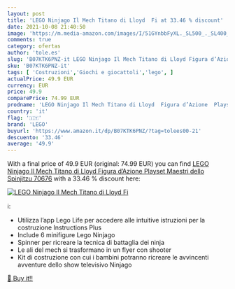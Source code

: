 ```yaml
---
layout: post
title: 'LEGO Ninjago Il Mech Titano di Lloyd  Fi at 33.46 % discount'
date: 2021-10-08 21:40:50
image: 'https://m.media-amazon.com/images/I/51GYnbbFyXL._SL500_._SL400_.jpg'
comments: true
category: ofertas
author: 'tole.es'
slug: 'B07KTK6PNZ-it LEGO Ninjago Il Mech Titano di Lloyd Figura d’Azione...'
sku: 'B07KTK6PNZ-it'
tags: [ 'Costruzioni','Giochi e giocattoli','lego', ]
actualPrice: 49.9 EUR
currency: EUR
price: 49.9
comparePrice: 74.99 EUR
prodname: 'LEGO Ninjago Il Mech Titano di Lloyd  Figura d’Azione  Playset Maestri dello Spinjitzu  70676'
country: 'it'
flag: '🇮🇹'
brand: 'LEGO'
buyurl: 'https://www.amazon.it/dp/B07KTK6PNZ/?tag=tolees00-21'
descuento: '33.46'
average: '49.9'
---
```


With a final price of 49.9 EUR (original: 74.99 EUR) you can find [LEGO Ninjago Il Mech Titano di Lloyd  Figura d’Azione  Playset Maestri dello Spinjitzu  70676](https://www.amazon.it/dp/B07KTK6PNZ/?tag=tolees00-21) with a  33.46 % discount here:

[![LEGO Ninjago Il Mech Titano di Lloyd  Fi](https://m.media-amazon.com/images/I/51GYnbbFyXL._SL500_._SL400_.jpg)](https://www.amazon.it/dp/B07KTK6PNZ/?tag=tolees00-21)

ℹ️:

- Utilizza l’app Lego Life per accedere alle intuitive istruzioni per la costruzione Instructions Plus
- Include 6 minifigure Lego Ninjago
- Spinner per ricreare la tecnica di battaglia dei ninja
- Le ali del mech si trasformano in un flyer con shooter
- Kit di costruzione con cui i bambini potranno ricreare le avvincenti avventure dello show televisivo Ninjago

[🛒 Buy it!!](https://www.amazon.it/dp/B07KTK6PNZ/?tag=tolees00-21)
